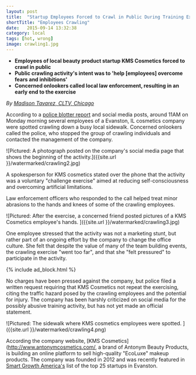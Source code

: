 ```yaml
---
layout: post
title:  "Startup Employees Forced to Crawl in Public During Training Exercise"
shortTitle: "Employees Crawling"
date:   2015-09-14 13:32:38
category: local
tags: [hot, wrong]
image: crawling1.jpg
---
```


- __Employees of local beauty product startup KMS Cosmetics forced to crawl in public__
- __Public crawling activity's intent was to 'help [employees] overcome fears and inhibitions'__
- __Concerned onlookers called local law enforcement, resulting in an early end to the exercise__

*By [Madison Tavarez, CLTV, Chicago](https://www.facebook.com/profile.php?id=100010219808834)*

According to a [police blotter report](http://patch.com/illinois/evanston/police-fire) and social media posts, around
11AM on Monday morning several employees of a Evanston, IL cosmetics company
were spotted crawling down a busy local sidewalk.  Concerned onlookers
called the police, who stopped the group of crawling individuals and contacted
the management of the company.

![Pictured: A photograph posted on the company's social media page that shows
the beginning of the activity.]({{site.url }}/watermarked/crawling2.jpg)

A spokesperson for KMS cosmetics stated over the phone that the activity was a
voluntary "challenge exercise" aimed at reducing self-consciousness and
overcoming artificial limitations.  

Law enforcement officers who responded to the call helped treat minor
abrasions to the hands and knees of some of the crawling employees.

![Pictured: After the exercise, a concerned friend posted pictures of a KMS
Cosmetics employee's hands. ]({{site.url }}/watermarked/crawling3.jpg)

One employee stressed that the activity was not a marketing stunt, but rather
part of an ongoing effort by the company to change the office culture.  She felt
that despite the value of many of the team building events, the crawling exercise
"went too far", and that she "felt pressured" to participate in the activity.

{% include ad_block.html %}

No charges have been pressed against the company, but police filed a written request 
requiring that KMS Cosmetics not repeat the exercising, citing the traffic hazard posed by the
crawling employees and the potential for injury.  The company has been harshly
criticized on social media for the possibly abusive training activity, but has
not yet made an official statement. 

![Pictured: The sidewalk where KMS cosmetics employees were spotted. ]({{site.url }}/watermarked/crawling4.png)

According the company website, [KMS Cosmetics](http://www.antonymcosmetics.com/, a brand of Antonym Beauty
Products, is building an online platform to sell high-quality "EcoLuxe" makeup
products.  The company was founded in 2012 and was recently featured in [Smart
Growth America's](http://www.smartgrowthamerica.org/) list of the top 25 startups in Evanston.  


